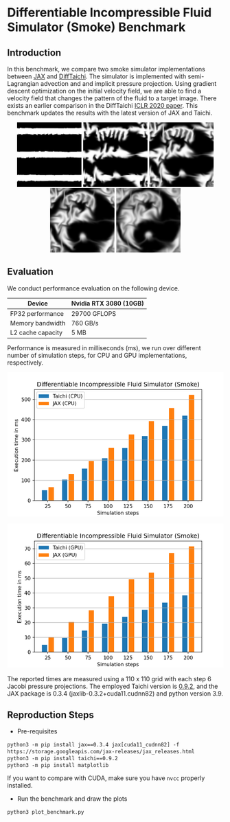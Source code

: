 # Differentiable Incompressible Fluid Simulator (Smoke) Benchmark

## Introduction
In this benchmark, we compare two smoke simulator implementations between 
[JAX](https://github.com/google/jax) and 
[DiffTaichi](https://github.com/taichi-dev/difftaichi). 
The simulator is implemented with semi-Lagrangian advection and
and implicit pressure projection. Using gradient descent optimization 
on the initial velocity field, we are able to find a velocity field that
changes the pattern of the fluid to a target image.
There exists an earlier comparison in 
the DiffTaichi [ICLR 2020 paper](https://arxiv.org/pdf/1910.00935.pdf).
This benchmark updates the results with the latest version of JAX and Taichi.

<p align="center">
  <img src="fig/0001.png" width="150" />
  <img src="fig/0025.png" width="150" />
  <img src="fig/0050.png" width="150" />
  <img src="fig/0075.png" width="150" />
  <img src="fig/0099.png" width="150" />
</p>


## Evaluation
We conduct performance evaluation on the following device.

|Device| Nvidia RTX 3080 (10GB)|
|-----|-----------------------|
|FP32 performance| 29700 GFLOPS|
|Memory bandwidth| 760 GB/s|
|L2 cache capacity| 5 MB|

Performance is measured in milliseconds (ms), we run over different
number of simulation steps, for CPU and GPU implementations, respectively.

<p align="center">
<img src="fig/bench_cpu.png" width="600">
</p>

<p align="center">
<img src="fig/bench_gpu.png" width="600">
</p>

The reported times are measured using a 110 x 110 grid with each step 6 
Jacobi pressure projections. 
The employed Taichi version 
is [0.9.2](https://github.com/taichi-dev/taichi/releases/tag/v0.9.2), and
the JAX
package is 0.3.4 (jaxlib-0.3.2+cuda11.cudnn82) and python version 3.9.

## Reproduction Steps

* Pre-requisites
```shell
python3 -m pip install jax==0.3.4 jax[cuda11_cudnn82] -f https://storage.googleapis.com/jax-releases/jax_releases.html
python3 -m pip install taichi==0.9.2 
python3 -m pip install matplotlib
```
If you want to compare with CUDA, make sure you have `nvcc` properly installed.

* Run the benchmark and draw the plots
```shell
python3 plot_benchmark.py
```
